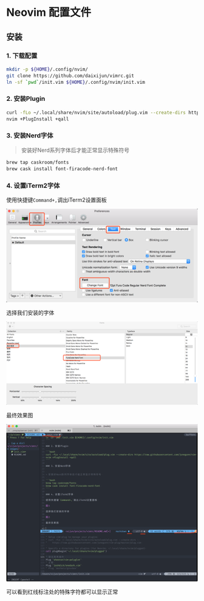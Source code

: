 # Neovim 配置文件

## 安装


### 1. 下载配置

```bash
mkdir -p ${HOME}/.config/nvim/
git clone https://github.com/daixijun/vimrc.git
ln -sf `pwd`/init.vim ${HOME}/.config/nvim/init.vim
```

### 2. 安装Plugin

```bash
curl -fLo ~/.local/share/nvim/site/autoload/plug.vim --create-dirs https://raw.githubusercontent.com/junegunn/vim-plug/master/plug.vim
nvim +PlugInstall +qall
```

### 3. 安装Nerd字体


> 安装好Nerd系列字体后才能正常显示特殊符号

```bash
brew tap caskroom/fonts
brew cask install font-firacode-nerd-font
```

### 4. 设置iTerm2字体

使用快捷键`Command+,`调出iTerm2设置面板

![图1](images/step1.png)

选择我们安装的字体

![图2](images/step2.png)

最终效果图

![图3](images/step3.png)

可以看到红线标注处的特殊字符都可以显示正常

